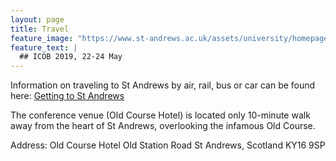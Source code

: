 ```yaml
---
layout: page
title: Travel
feature_image: "https://www.st-andrews.ac.uk/assets/university/homepage/images/hero-banner/st-andrews-hero-banner-sep-2018.jpg"
feature_text: |
  ## ICOB 2019, 22-24 May
---
```


Information on traveling to St Andrews by air, rail, bus or car can be found here: [Getting to St Andrews](https://www.st-andrews.ac.uk/visiting/travel/)

The conference venue (Old Course Hotel) is located only 10-minute walk away from the heart of St Andrews, overlooking the infamous Old Course.

Address:
Old Course Hotel
Old Station Road
St Andrews, Scotland
KY16 9SP
